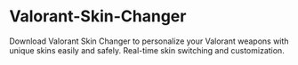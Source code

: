 # Valorant-Skin-Changer
Download Valorant Skin Changer to personalize your Valorant weapons with unique skins easily and safely. Real-time skin switching and customization.
